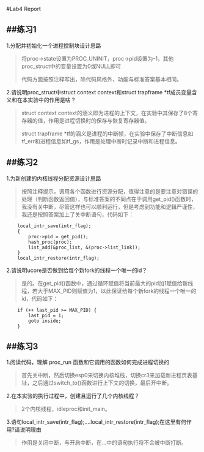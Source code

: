 #Lab4 Report

##练习1
---
1.分配并初始化一个进程控制块设计思路

>	将proc->state设置为PROC_UNINIT，proc->pid设置为-1，其他proc_struct中的变量设置为0或NULL即可
>	
>	代码方面按照注释写出，除代码风格外，功能与标准答案基本相同。

2.请说明proc_struct中struct context context和struct trapframe *tf成员变量含义和在本实验中的作用是啥？

>	struct context context的涵义即为进程的上下文，在实验中其保存了8个寄存器的值，作用是进程切换时的保存与恢复寄存器值。
>	
>	struct trapframe *tf的涵义是进程的中断帧，在实验中保存了中断信息如tf_err和进程信息如tf_gs，作用是处理中断时记录中断和进程信息。



##练习2
---
1.为新创建的内核线程分配资源设计思路

>	按照注释提示，调用各个函数进行资源分配，值得注意的是要注意对错误的处理（判断函数返回值），与标准答案的不同点在于调用get_pid()函数时，我没有关中断，尽管这样也可以顺利运行，但是考虑到功能和逻辑严谨性，我还是按照答案加上了关中断语句，代码如下：

```
	local_intr_save(intr_flag);
    {
        proc->pid = get_pid();
        hash_proc(proc);
        list_add(&proc_list, &(proc->list_link));
    }
    local_intr_restore(intr_flag);
```


2.请说明ucore是否做到给每个新fork的线程一个唯一的id？

>	是的。在get_pid()函数中，通过循环赋值将当前最大的pid加1赋值给新线程，若大于MAX_PID则赋值为1，以此保证给每个新fork的线程一个唯一的id，代码如下：

```
	if (++ last_pid >= MAX_PID) {
        last_pid = 1;
        goto inside;
    }
```


##练习3
---
1.阅读代码，理解 proc_run 函数和它调用的函数如何完成进程切换的

>	首先关中断，然后切换esp0来切换内核堆栈，切换cr3来加载新进程页表基址，之后通过switch_to()函数进行上下文的切换，最后开中断。


2.在本实验的执行过程中，创建且运行了几个内核线程？

>	2个内核线程，idleproc和init_main。


3.语句local_intr_save(intr_flag);....local_intr_restore(intr_flag);在这里有何作用?请说明理由

>	作用是关闭中断，与开启中断，在...中的语句执行将不会被中断打断。
